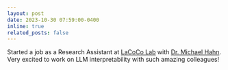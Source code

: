 ```yaml
---
layout: post
date: 2023-10-30 07:59:00-0400
inline: true
related_posts: false
---
```


Started a job as a Research Assistant at [LaCoCo Lab](https://lacoco-lab.github.io/home/) with [Dr. Michael Hahn](https://www.mhahn.info). Very excited to work on LLM interpretability with such amazing colleagues!
